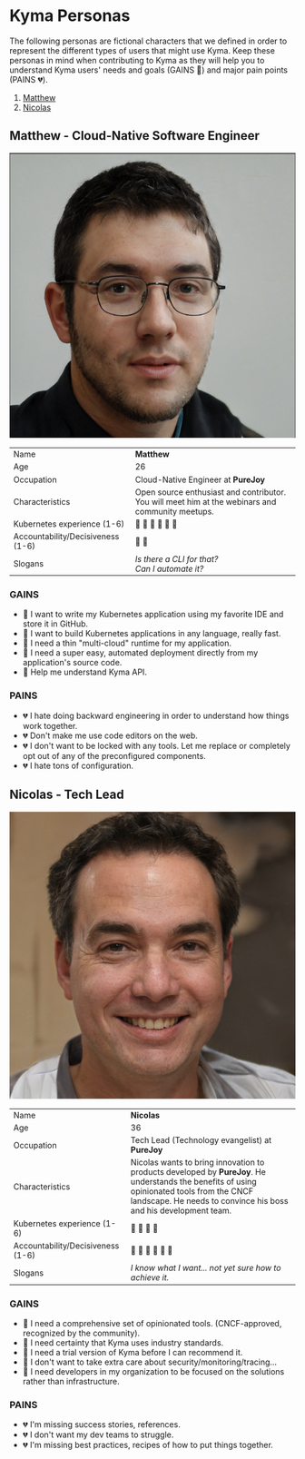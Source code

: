 # Kyma Personas

The following personas are fictional characters that we defined in order to represent the different types of users that might use Kyma. Keep these personas in mind when contributing to Kyma as they will help you to understand Kyma users' needs and goals (GAINS :green_heart:) and major pain points (PAINS :broken_heart:).

1. [Matthew](#matthew---cloud-native-software-engineer)
2. [Nicolas](#nicolas---tech-lead)

## Matthew - Cloud-Native Software Engineer

![Matthew](assets/matthew.png)

|                             |                                                                                                 |
| --------------------------- | ----------------------------------------------------------------------------------------------- |
| Name                        | **Matthew**                                                                                     |
| Age                         | 26                                                                                              |
| Occupation                   | Cloud-Native Engineer at **PureJoy**                                                            |
| Characteristics              | Open source enthusiast and contributor. You will meet him at the webinars and community meetups. |
| Kubernetes experience (1-6)  | :book: :book: :book: :book: :book: :book:                                                       |
| Accountability/Decisiveness (1-6) | 💪  💪                                                                                  |
| Slogans                     | _Is there a CLI for that?_ <br> _Can I automate it?_                                                |

### GAINS

- :green_heart: I want to write my Kubernetes application using my favorite IDE and store it in GitHub.
- :green_heart: I want to build Kubernetes applications in any language, really fast.
- :green_heart: I need a thin "multi-cloud" runtime for my application.
- :green_heart: I need a super easy, automated deployment directly from my application's source code.
- :green_heart: Help me understand Kyma API.

### PAINS

- :broken_heart: I hate doing backward engineering in order to understand how things work together.
- :broken_heart: Don't make me use code editors on the web.
- :broken_heart: I don't want to be locked with any tools. Let me replace or completely opt out of any of the preconfigured components.
- :broken_heart: I hate tons of configuration.

## Nicolas - Tech Lead

![Nicolas](assets/nicolas.png)

|                             |                                                                                                                                                                                                         |
| --------------------------- | ------------------------------------------------------------------------------------------------------------------------------------------------------------------------------------------------------- |
| Name                        | **Nicolas**                                                                                                                                                                                             |
| Age                         | 36                                                                                                                                                                                                      |
| Occupation                   | Tech Lead (Technology evangelist) at **PureJoy**                                                                                                                                                        |
| Characteristics              | Nicolas wants to bring innovation to products developed by **PureJoy**. He understands the benefits of using opinionated tools from the CNCF landscape. He needs to convince his boss and his development team. |
| Kubernetes experience (1-6)             | :book: :book: :book: :book:                                                                                                                                                                             |
| Accountability/Decisiveness (1-6) | 💪 💪 💪 💪 💪 💪                                                                                                                                                    |
| Slogans                     | _I know what I want... not yet sure how to achieve it._                                                                                                                                                   |

### GAINS

- :green_heart: I need a comprehensive set of opinionated tools. (CNCF-approved, recognized by the community).
- :green_heart: I need certainty that Kyma uses industry standards.
- :green_heart: I need a trial version of Kyma before I can recommend it.
- :green_heart: I don't want to take extra care about security/monitoring/tracing...
- :green_heart: I need developers in my organization to be focused on the solutions rather than infrastructure.

### PAINS

- :broken_heart: I'm missing success stories, references.
- :broken_heart: I don't want my dev teams to struggle.
- :broken_heart: I'm missing best practices, recipes of how to put things together.

